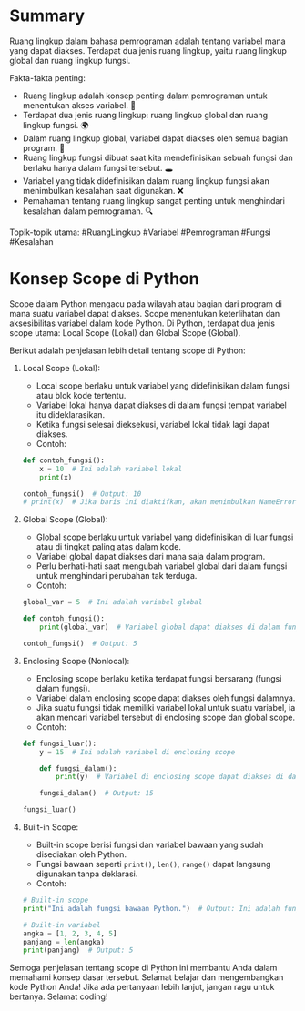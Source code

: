 # Summary

Ruang lingkup dalam bahasa pemrograman adalah tentang variabel mana yang dapat diakses. Terdapat dua jenis ruang lingkup, yaitu ruang lingkup global dan ruang lingkup fungsi.

Fakta-fakta penting:
- Ruang lingkup adalah konsep penting dalam pemrograman untuk menentukan akses variabel. 📜
- Terdapat dua jenis ruang lingkup: ruang lingkup global dan ruang lingkup fungsi. 🌍
- Dalam ruang lingkup global, variabel dapat diakses oleh semua bagian program. 🧩
- Ruang lingkup fungsi dibuat saat kita mendefinisikan sebuah fungsi dan berlaku hanya dalam fungsi tersebut. 🕳️
- Variabel yang tidak didefinisikan dalam ruang lingkup fungsi akan menimbulkan kesalahan saat digunakan. ❌
- Pemahaman tentang ruang lingkup sangat penting untuk menghindari kesalahan dalam pemrograman. 🔍

Topik-topik utama:
#RuangLingkup #Variabel #Pemrograman #Fungsi #Kesalahan

# Konsep Scope di Python

Scope dalam Python mengacu pada wilayah atau bagian dari program di mana suatu variabel dapat diakses. Scope menentukan keterlihatan dan aksesibilitas variabel dalam kode Python. Di Python, terdapat dua jenis scope utama: Local Scope (Lokal) dan Global Scope (Global).

Berikut adalah penjelasan lebih detail tentang scope di Python:

1. Local Scope (Lokal):
   - Local scope berlaku untuk variabel yang didefinisikan dalam fungsi atau blok kode tertentu.
   - Variabel lokal hanya dapat diakses di dalam fungsi tempat variabel itu dideklarasikan.
   - Ketika fungsi selesai dieksekusi, variabel lokal tidak lagi dapat diakses.
   - Contoh:

    ```python
    def contoh_fungsi():
        x = 10  # Ini adalah variabel lokal
        print(x)

    contoh_fungsi()  # Output: 10
    # print(x)  # Jika baris ini diaktifkan, akan menimbulkan NameError karena x tidak dikenali di luar fungsi.
    ```

2. Global Scope (Global):
   - Global scope berlaku untuk variabel yang didefinisikan di luar fungsi atau di tingkat paling atas dalam kode.
   - Variabel global dapat diakses dari mana saja dalam program.
   - Perlu berhati-hati saat mengubah variabel global dari dalam fungsi untuk menghindari perubahan tak terduga.
   - Contoh:

    ```python
    global_var = 5  # Ini adalah variabel global

    def contoh_fungsi():
        print(global_var)  # Variabel global dapat diakses di dalam fungsi

    contoh_fungsi()  # Output: 5
    ```

3. Enclosing Scope (Nonlocal):
   - Enclosing scope berlaku ketika terdapat fungsi bersarang (fungsi dalam fungsi).
   - Variabel dalam enclosing scope dapat diakses oleh fungsi dalamnya.
   - Jika suatu fungsi tidak memiliki variabel lokal untuk suatu variabel, ia akan mencari variabel tersebut di enclosing scope dan global scope.
   - Contoh:

    ```python
    def fungsi_luar():
        y = 15  # Ini adalah variabel di enclosing scope

        def fungsi_dalam():
            print(y)  # Variabel di enclosing scope dapat diakses di dalam fungsi dalam

        fungsi_dalam()  # Output: 15

    fungsi_luar()
    ```

4. Built-in Scope:
   - Built-in scope berisi fungsi dan variabel bawaan yang sudah disediakan oleh Python.
   - Fungsi bawaan seperti `print()`, `len()`, `range()` dapat langsung digunakan tanpa deklarasi.
   - Contoh:

    ```python
    # Built-in scope
    print("Ini adalah fungsi bawaan Python.")  # Output: Ini adalah fungsi bawaan Python.

    # Built-in variabel
    angka = [1, 2, 3, 4, 5]
    panjang = len(angka)
    print(panjang)  # Output: 5
    ```

Semoga penjelasan tentang scope di Python ini membantu Anda dalam memahami konsep dasar tersebut. Selamat belajar dan mengembangkan kode Python Anda! Jika ada pertanyaan lebih lanjut, jangan ragu untuk bertanya. Selamat coding!